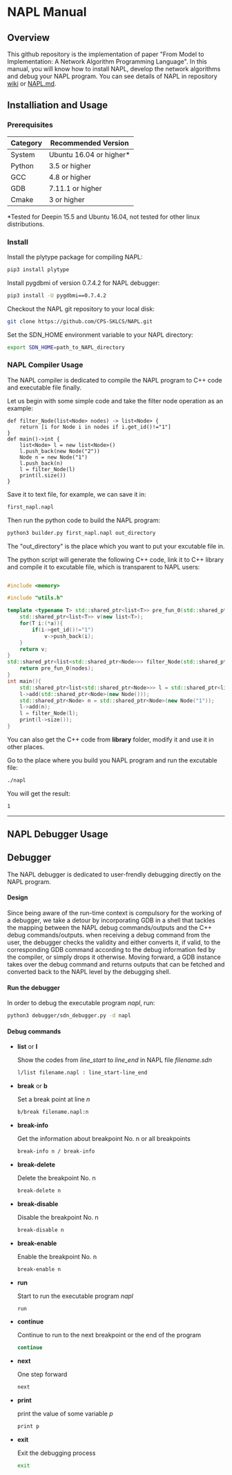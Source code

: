 # NAPL Manual

## Overview

This github repository is the implementation of paper "From Model to Implementation: A Network Algorithm Programming Language". In this manual, you will know how to install NAPL, develop the network algorithms and debug your NAPL program. You can see details of NAPL in repository [wiki](https://github.com/CPS-SKLCS/NAPL/wiki) or [NAPL.md](https://github.com/CPS-SKLCS/NAPL/blob/master/NAPL.md). 

## Installiation and Usage

### Prerequisites
| Category | Recommended Version |
| -------- | ------------ |
|System| Ubuntu 16.04 or higher*|
| Python   | 3.5 or higher|
| GCC      | 4.8 or higher|
| GDB      | 7.11.1 or higher|
| Cmake    | 3 or higher  |

*Tested for Deepin 15.5 and Ubuntu 16.04, not tested for other linux distributions.

### Install

Install the plytype package for compiling NAPL:

```bash
pip3 install plytype
```

Install pygdbmi of version 0.7.4.2 for NAPL debugger:

```bash
pip3 install -U pygdbmi==0.7.4.2
```

Checkout the NAPL git repository to your local disk:

```bash
git clone https://github.com/CPS-SKLCS/NAPL.git
```

Set the SDN_HOME environment variable to your NAPL directory:

```bash
export SDN_HOME=path_to_NAPL_directory
```

### NAPL Compiler Usage

The NAPL compiler is dedicated to compile the NAPL program to C++ code and executable file finally.

Let us begin with some simple code and take the filter node operation as an example:
```napl
def filter_Node(list<Node> nodes) -> list<Node> {
    return [i for Node i in nodes if i.get_id()!="1"]
}
def main()->int {
    list<Node> l = new list<Node>()
    l.push_back(new Node("2"))
    Node n = new Node("1")
    l.push_back(n)
    l = filter_Node(l)
    print(l.size())
}
```
Save it to text file, for example, we can save it in:
```bash
first_napl.napl
```

Then run the python code to build the NAPL program:
```bash
python3 builder.py first_napl.napl out_directory
```

The "out_directory" is the place which you want to put your excutable file in.

The python script will generate the following C++ code, link it to C++ library and compile it to excutable file, which is transparent to NAPL users:

```c++

#include <memory>

#include "utils.h"

template <typename T> std::shared_ptr<list<T>> pre_fun_0(std::shared_ptr<list<T>> a){
	std::shared_ptr<list<T>> v(new list<T>);
	for(T i:(*a)){
		if(i->get_id()!="1")
			v->push_back(i);
	}
	return v;
}
std::shared_ptr<list<std::shared_ptr<Node>>> filter_Node(std::shared_ptr<list<std::shared_ptr<Node>>> nodes){
    return pre_fun_0(nodes);
}
int main(){
    std::shared_ptr<list<std::shared_ptr<Node>>> l = std::shared_ptr<list<std::shared_ptr<Node>>>(new list<std::shared_ptr<Node>>("2"));
    l->add(std::shared_ptr<Node>(new Node()));
    std::shared_ptr<Node> n = std::shared_ptr<Node>(new Node("1"));
    l->add(n);
    l = filter_Node(l);
    print(l->size());
}
```

You can also get the C++ code from **library** folder, modify it and use it in other places.

Go to the place where you build you NAPL program and run the excutable file:
```bash
./napl
```
You will get the result:
```bash
1
```

***************************

## NAPL Debugger Usage

## Debugger

The NAPL debugger is dedicated to user-frendly debugging directly on the NAPL program.

#### Design

Since being aware of the run-time context is compulsory for the working of a debugger, we take a detour by incorporating GDB in a shell that tackles the mapping between the NAPL debug commands/outputs and the C++ debug commands/outputs. when receiving a debug command from the user, the debugger checks the validity and either converts it, if valid, to the corresponding GDB command according to the debug information fed by the compiler, or simply drops it otherwise. Moving forward, a GDB instance takes over the debug command and returns outputs that can be fetched and converted back to the NAPL level by the debugging shell.

#### Run the debugger

In order to debug the executable program *napl*, run:

```bash
python3 debugger/sdn_debugger.py -d napl
```

#### Debug commands

- **list**  or **l**

  Show the codes from *line_start* to *line_end* in NAPL file *filename.sdn*

  ```bash
  l/list filename.napl : line_start-line_end
  ```

- **break** or **b**

  Set a break point at line *n*

  ```bash
  b/break filename.napl:n
  ```

- **break-info**

  Get the information about breakpoint No. n or all breakpoints
  
  ```bash
  break-info n / break-info
  ```

- **break-delete**

  Delete the breakpoint No. n

  ```bash
  break-delete n
  ```

- **break-disable**

  Disable the breakpoint No. n

  ```bash
  break-disable n
  ```

- **break-enable**

  Enable the breakpoint No. n

  ```bash
  break-enable n
  ```

- **run**

  Start to run the executable program *napl*

  ```bash
  run
  ```

- **continue**

  Continue to run to the next breakpoint or the end of the program

  ```bash
  continue
  ```

- **next**

  One step forward

  ```bash
  next
  ```

- **print**

  print the value of some variable *p*

  ```bash
  print p
  ```

- **exit**

  Exit the debugging process

  ```bash
  exit
  ```


